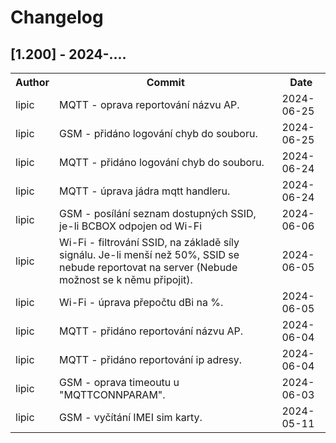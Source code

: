 # Changelog

## [1.200] - 2024-....

<table>
    <tr><th>Author</th><th>Commit</th><th>Date</th></tr>
    <tr><td>lipic </td><td> MQTT - oprava reportování názvu AP.</td><td>2024-06-25</td></tr>
    <tr><td>lipic </td><td> GSM - přidáno logování chyb do souboru.</td><td>2024-06-25</td></tr>
    <tr><td>lipic </td><td> MQTT - přidáno logování chyb do souboru.</td><td>2024-06-24</td></tr>
    <tr><td>lipic </td><td> MQTT - úprava jádra mqtt handleru.</td><td>2024-06-24</td></tr>
    <tr><td>lipic </td><td> GSM - posílání seznam dostupných SSID, je-li BCBOX odpojen od Wi-Fi</td><td>2024-06-06</td></tr>
    <tr><td>lipic </td><td> Wi-Fi - filtrování SSID, na základě síly signálu. Je-li menší než 50%, SSID se nebude reportovat na server (Nebude možnost se k němu připojit).</td><td>2024-06-05</td></tr>
    <tr><td>lipic </td><td> Wi-Fi - úprava přepočtu dBi na %.</td><td>2024-06-05</td></tr>
    <tr><td>lipic </td><td> MQTT - přidáno reportování názvu AP.</td><td>2024-06-04</td></tr>
    <tr><td>lipic </td><td> MQTT - přidáno reportování ip adresy.</td><td>2024-06-04</td></tr>
    <tr><td>lipic </td><td> GSM - oprava timeoutu u "MQTTCONNPARAM".</td><td>2024-06-03</td></tr>
    <tr><td>lipic </td><td> GSM - vyčítání IMEI sim karty.</td> <td>2024-05-11</td></tr>
</table>
